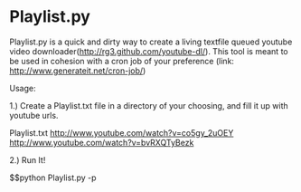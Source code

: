 Playlist.py
===========

Playlist.py is a quick and dirty way to create a living textfile queued youtube video downloader(http://rg3.github.com/youtube-dl/). This tool is meant to be used in cohesion with a cron job of your preference
(link: http://www.generateit.net/cron-job/)

Usage: 

1.) Create a Playlist.txt file in a directory of your choosing, and fill it up with youtube urls. 

Playlist.txt 
http://www.youtube.com/watch?v=co5gy_2uOEY
http://www.youtube.com/watch?v=bvRXQTyBezk

2.) Run It!

$$python Playlist.py -p <path of Playlist.txt file>




